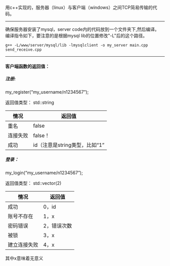 用c++实现的，服务器（linux）与客户端（windows）之间TCP简易传输的代码。
* * *
确保服务器安装了mysql，server code内的代码放到一个文件夹下,然后编译。
编译指令如下，要注意的是根据mysql lib的位置修改"-L"后的这个路径。
```
g++ -L/www/server/mysql/lib -lmysqlclient -o my_server main.cpp send_receive.cpp
```
-----
#### 客户端函数的返回值：

##### 注册:	

my_register(“my_username/n1234567”);

返回值类型： std::string

| 情况     | 返回值                        |
| -------- | ----------------------------- |
| 重名     | false                         |
| 连接失败 | false！                       |
| 成功     | id（注意是string类型，比如“1” |



##### 登录：

my_login(“my_username/n1234567”);

返回值类型： std::vector<int>(2)

| 情况         | 返回值      |
| ------------ | ----------- |
| 成功         | 0，id       |
| 账号不存在   | 1，x        |
| 密码错误     | 2，错误次数 |
| 被锁         | 3，x        |
| 建立连接失败 | 4，x        |

其中x意味着无意义






